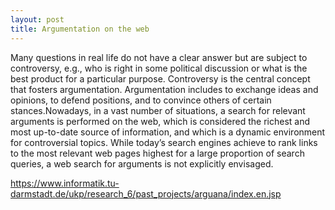 ```yaml
---
layout: post
title: Argumentation on the web
---
```


Many questions in real life do not have a clear answer but are subject to controversy, e.g., who is right in some political discussion or what is the best product for a particular purpose. Controversy is the central concept that fosters argumentation. Argumentation includes to exchange ideas and opinions, to defend positions, and to convince others of certain stances.Nowadays, in a vast number of situations, a search for relevant arguments is performed on the web, which is considered the richest and most up-to-date source of information, and which is a dynamic environment for controversial topics. While today’s search engines achieve to rank links to the most relevant web pages highest for a large proportion of search queries, a web search for arguments is not explicitly envisaged.

https://www.informatik.tu-darmstadt.de/ukp/research_6/past_projects/arguana/index.en.jsp